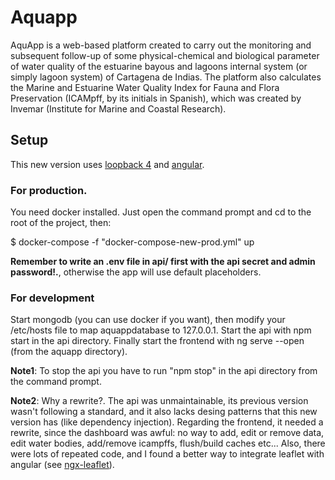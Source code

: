 # Aquapp

AquApp is a web-based platform created to carry out the monitoring and subsequent follow-up of some physical-chemical and biological parameter of water quality of the estuarine bayous and lagoons internal system (or simply lagoon system) of Cartagena de Indias. The platform also calculates the Marine and Estuarine Water Quality Index for Fauna and Flora Preservation (ICAMpff, by its initials in Spanish), which was created by Invemar (Institute for Marine and Coastal Research).

## Setup

This new version uses [loopback 4](https://v4.loopback.io/) and [angular](https://angular.io/).

### For production. 

You need docker installed. Just open the command prompt
and cd to the root of the project, then:

\$ docker-compose -f "docker-compose-new-prod.yml" up

**Remember to write an .env file in api/ first with the api secret and admin password!.**,
otherwise the app will use default placeholders.

### For development

Start mongodb (you can use docker if you want), then modify your
/etc/hosts file to map aquappdatabase to 127.0.0.1. Start the api with npm start in the
api directory. Finally start the frontend with ng serve --open (from the aquapp directory).

**Note1**: To stop the api you have to run "npm stop" in the api directory from the command prompt.

**Note2**: Why a rewrite?. The api was unmaintainable, its previous version wasn't following a
standard, and it also lacks desing patterns that this new version has (like dependency injection).
Regarding the frontend, it needed a rewrite, since the dashboard was awful: no way to add, edit or
remove data, edit water bodies, add/remove icampffs, flush/build caches etc... Also, there were lots
of repeated code, and I found a better way to integrate leaflet with angular (see 
[ngx-leaflet](https://github.com/Asymmetrik/ngx-leaflet)).
